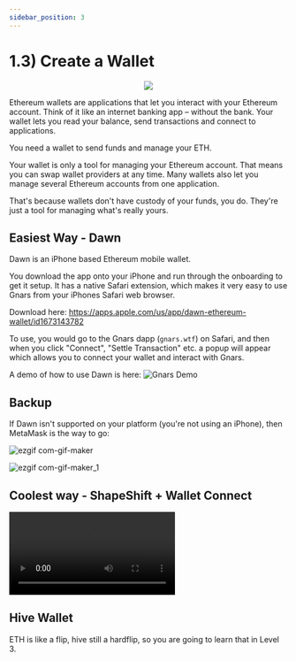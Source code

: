 ```yaml
---
sidebar_position: 3
---
```


# 1.3) Create a Wallet 

<center>
    <img src="https://openseauserdata.com/files/7cc8c6f42e368ae42540a6b1241b6d9e.svg"></img>
</center>


Ethereum wallets are applications that let you interact with your Ethereum account. Think of it like an internet banking app – without the bank. Your wallet lets you read your balance, send transactions and connect to applications.

You need a wallet to send funds and manage your ETH.

Your wallet is only a tool for managing your Ethereum account. That means you can swap wallet providers at any time. Many wallets also let you manage several Ethereum accounts from one application.

That's because wallets don't have custody of your funds, you do. They're just a tool for managing what's really yours.


## Easiest Way - Dawn
Dawn is an iPhone based Ethereum mobile wallet. 

You download the app onto your iPhone and run through the onboarding to get it setup. It has a native Safari extension, which makes it very easy to use Gnars from your iPhones Safari web browser. 

Download here: https://apps.apple.com/us/app/dawn-ethereum-wallet/id1673143782

To use, you would go to the Gnars dapp (`gnars.wtf`) on Safari, and then when you click "Connect", "Settle Transaction" etc. a popup will appear which allows you to connect your wallet and interact with Gnars.

A demo of how to use Dawn is here: ![Gnars Demo](https://youtube.com/shorts/GFpCSmBmxx0)


## Backup
If Dawn isn't supported on your platform (you're not using an iPhone), then MetaMask is the way to go:

![ezgif com-gif-maker](https://user-images.githubusercontent.com/85296013/213961063-c01ddd2a-523f-47bc-83a5-148a75b59c2b.gif)


![ezgif com-gif-maker_1](https://user-images.githubusercontent.com/85296013/213961142-b3a77e13-ff19-4777-8b62-c467e3f71c19.gif)


   
## Coolest way - ShapeShift + Wallet Connect  

<video> 
   <source src="/static/shapeshift.mp4"></source>
</video>


## Hive Wallet 

ETH is like a flip, hive still a hardflip, so you are going to learn that in Level 3.

